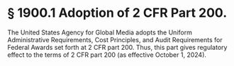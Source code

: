# § 1900.1   Adoption of 2 CFR Part 200.

The United States Agency for Global Media adopts the Uniform Administrative Requirements, Cost Principles, and Audit Requirements for Federal Awards set forth at 2 CFR part 200. Thus, this part gives regulatory effect to the terms of 2 CFR part 200 (as effective October 1, 2024).






